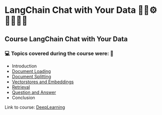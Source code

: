 # LangChain Chat with Your Data 🤖🎲⚙️🤯👨🏻‍💻
## Course LangChain Chat with Your Data
### 💻 Topics covered during the course were: 🚀

- Introduction
- [Document Loading](https://github.com/romulovieira777/LangChain_Chat_with_Your_Data/tree/main/01_Document_Loading)
- [Document Splitting](https://github.com/romulovieira777/LangChain_Chat_with_Your_Data/tree/main/02_Document_Splitting)
- [Vectorstores and Embeddings](https://github.com/romulovieira777/LangChain_Chat_with_Your_Data/tree/main/03_Vectorstores_and_Embeddings)
- [Retrieval](https://github.com/romulovieira777/LangChain_Chat_with_Your_Data/tree/main/04_Retrieval)
- [Question and Answer]()
- Conclusion

Link to course: [DeepLearning](https://www.deeplearning.ai/short-courses/langchain-chat-with-your-data/)